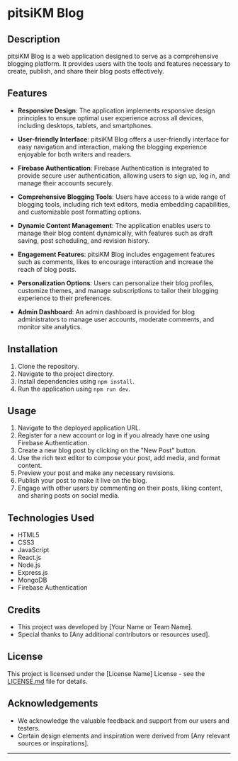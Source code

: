 # pitsiKM Blog

## Description
pitsiKM Blog is a web application designed to serve as a comprehensive blogging platform. It provides users with the tools and features necessary to create, publish, and share their blog posts effectively.

## Features

- **Responsive Design**: The application implements responsive design principles to ensure optimal user experience across all devices, including desktops, tablets, and smartphones.

- **User-friendly Interface**: pitsiKM Blog offers a user-friendly interface for easy navigation and interaction, making the blogging experience enjoyable for both writers and readers.

- **Firebase Authentication**: Firebase Authentication is integrated to provide secure user authentication, allowing users to sign up, log in, and manage their accounts securely.

- **Comprehensive Blogging Tools**: Users have access to a wide range of blogging tools, including rich text editors, media embedding capabilities, and customizable post formatting options.

- **Dynamic Content Management**: The application enables users to manage their blog content dynamically, with features such as draft saving, post scheduling, and revision history.

- **Engagement Features**: pitsiKM Blog includes engagement features such as comments, likes to encourage interaction and increase the reach of blog posts.

- **Personalization Options**: Users can personalize their blog profiles, customize themes, and manage subscriptions to tailor their blogging experience to their preferences.

- **Admin Dashboard**: An admin dashboard is provided for blog administrators to manage user accounts, moderate comments, and monitor site analytics.

## Installation
1. Clone the repository.
2. Navigate to the project directory.
3. Install dependencies using `npm install`.
4. Run the application using `npm run dev`.

## Usage
1. Navigate to the deployed application URL.
2. Register for a new account or log in if you already have one using Firebase Authentication.
3. Create a new blog post by clicking on the "New Post" button.
4. Use the rich text editor to compose your post, add media, and format content.
5. Preview your post and make any necessary revisions.
6. Publish your post to make it live on the blog.
7. Engage with other users by commenting on their posts, liking content, and sharing posts on social media.

## Technologies Used
- HTML5
- CSS3
- JavaScript
- React.js
- Node.js
- Express.js
- MongoDB
- Firebase Authentication

## Credits
- This project was developed by [Your Name or Team Name].
- Special thanks to [Any additional contributors or resources used].

## License
This project is licensed under the [License Name] License - see the [LICENSE.md](link-to-license-file) file for details.

## Acknowledgements
- We acknowledge the valuable feedback and support from our users and testers.
- Certain design elements and inspiration were derived from [Any relevant sources or inspirations].

---
